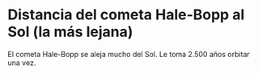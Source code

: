 # Distancia del cometa Hale-Bopp al Sol (la más lejana)

El cometa Hale-Bopp se aleja mucho del Sol. Le toma 2.500 años orbitar una vez.
